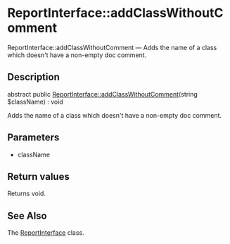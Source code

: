 ReportInterface::addClassWithoutComment
================

ReportInterface::addClassWithoutComment — Adds the name of a class which doesn't have a non-empty doc comment.

Description
---------------


abstract public [ReportInterface::addClassWithoutComment](https://github.com/lingtalfi/DocTools/blob/master/doc/api/DocTools/Report/ReportInterface/addClassWithoutComment.md)(string $className) : void




Adds the name of a class which doesn't have a non-empty doc comment.




Parameters
--------------


- className
    


Return values
----------------

Returns void.









See Also
-----------

The [ReportInterface](https://github.com/lingtalfi/DocTools/blob/master/doc/api/DocTools/Report/ReportInterface.md) class.
